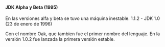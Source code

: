 #### JDK Alpha y Beta (1995) 

En las versiones alfa y beta se tuvo una máquina inestable.
1.1.2 - JDK 1.0 (23 de enero de 1996) 

Con el nombre Oak, que tambien fue el primer nombre del lenguaje. En la versión 1.0.2 fue lanzada la primera versión estable.
